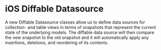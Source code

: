 # iOS Diffable Datasource
A new Diffable Datasource classes allow us to define data sources for collection- and table views in terms of snapshots that represent the current state of the underlying models. The diffable data source will then compare the new snapshot to the old snapshot and it will automatically apply any insertions, deletions, and reordering of its contents.
